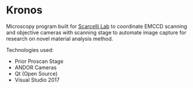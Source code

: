 # Kronos

Microscopy program built for [Scarcelli Lab](http://onlylightcandothat.org) to 
coordinate EMCCD scanning and objective cameras with scanning stage to 
automate image capture for research on novel material analysis method.

Technologies used:
- Prior Proscan Stage
- ANDOR Cameras
- Qt (Open Source)
- Visual Studio 2017
